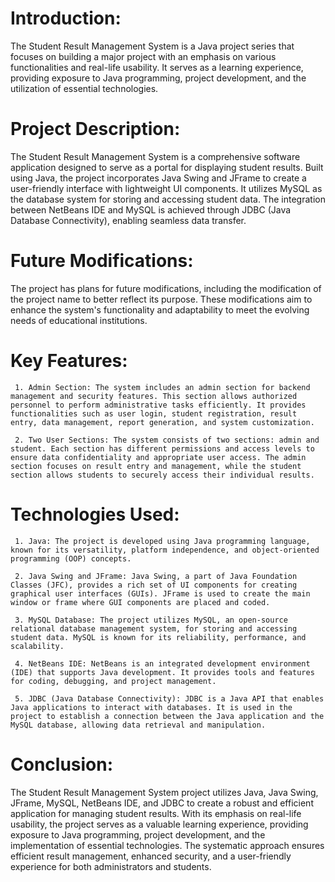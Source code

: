 # Introduction:
The Student Result Management System is a Java project series that focuses on building a major project with an emphasis on various functionalities and real-life usability. It serves as a learning experience, providing exposure to Java programming, project development, and the utilization of essential technologies.

# Project Description:
The Student Result Management System is a comprehensive software application designed to serve as a portal for displaying student results. Built using Java, the project incorporates Java Swing and JFrame to create a user-friendly interface with lightweight UI components. It utilizes MySQL as the database system for storing and accessing student data. The integration between NetBeans IDE and MySQL is achieved through JDBC (Java Database Connectivity), enabling seamless data transfer.

# Future Modifications:
The project has plans for future modifications, including the modification of the project name to better reflect its purpose. These modifications aim to enhance the system's functionality and adaptability to meet the evolving needs of educational institutions.

# Key Features:
     1. Admin Section: The system includes an admin section for backend management and security features. This section allows authorized personnel to perform administrative tasks efficiently. It provides functionalities such as user login, student registration, result entry, data management, report generation, and system customization.

     2. Two User Sections: The system consists of two sections: admin and student. Each section has different permissions and access levels to ensure data confidentiality and appropriate user access. The admin section focuses on result entry and management, while the student section allows students to securely access their individual results.

# Technologies Used:
     1. Java: The project is developed using Java programming language, known for its versatility, platform independence, and object-oriented programming (OOP) concepts.

     2. Java Swing and JFrame: Java Swing, a part of Java Foundation Classes (JFC), provides a rich set of UI components for creating graphical user interfaces (GUIs). JFrame is used to create the main window or frame where GUI components are placed and coded.

     3. MySQL Database: The project utilizes MySQL, an open-source relational database management system, for storing and accessing student data. MySQL is known for its reliability, performance, and scalability.

     4. NetBeans IDE: NetBeans is an integrated development environment (IDE) that supports Java development. It provides tools and features for coding, debugging, and project management.

     5. JDBC (Java Database Connectivity): JDBC is a Java API that enables Java applications to interact with databases. It is used in the project to establish a connection between the Java application and the MySQL database, allowing data retrieval and manipulation.

# Conclusion:
The Student Result Management System project utilizes Java, Java Swing, JFrame, MySQL, NetBeans IDE, and JDBC to create a robust and efficient application for managing student results. With its emphasis on real-life usability, the project serves as a valuable learning experience, providing exposure to Java programming, project development, and the implementation of essential technologies. The systematic approach ensures efficient result management, enhanced security, and a user-friendly experience for both administrators and students.
